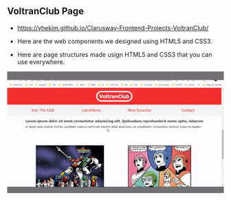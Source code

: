 ## VoltranClub Page

-  https://yhekim.github.io/Clarusway-Frontend-Projects-VoltranClub/

-  Here are the web components we designed using HTML5 and CSS3. 

-  Here are page structures made usign HTML5 and CSS3 that you can use everywhere.


![gif](https://raw.githubusercontent.com/yhekim/Clarusway-Frontend-Projects-VoltranClub/main/VoltranClub.gif)